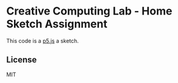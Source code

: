 # Creative Computing Lab - Home Sketch Assignment

This code is a [p5.js](https://p5js.org) a sketch.

## License

MIT
